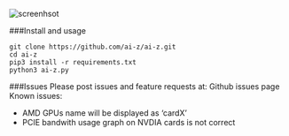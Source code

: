 
![screenhsot](http://www.ai-z.org/assets/screenshot01.png)

###Install and usage
```
git clone https://github.com/ai-z/ai-z.git
cd ai-z
pip3 install -r requirements.txt
python3 ai-z.py
```
###Issues
Please post issues and feature requests at: Github issues page
Known issues:

* AMD GPUs name will be displayed as ‘cardX’
* PCIE bandwith usage graph on NVDIA cards is not correct
